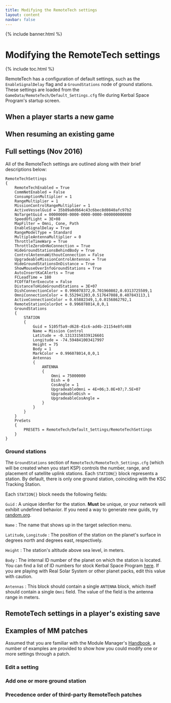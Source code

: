 ```yaml
---
title: Modifying the RemoteTech settings
layout: content
navbar: false
---
```

 
{% include banner.html %}

# Modifying the RemoteTech settings

{% include toc.html %}

RemoteTech has a configuration of default settings, such as the `EnableSignalDelay` flag and a `GroundStations` node of ground stations. These settings are loaded from the `GameData/RemoteTech/Default_Settings.cfg` file during Kerbal Space Program's startup screen.

## When a player starts a new game

## When resuming an existing game

## Full settings (Nov 2016)

All of the RemoteTech settings are outlined along with their brief descriptions below:

```
RemoteTechSettings
{
	RemoteTechEnabled = True
	CommNetEnabled = False
	ConsumptionMultiplier = 1
	RangeMultiplier = 1
	MissionControlRangeMultiplier = 1    
	ActiveVesselGuid = 35b89a0d664c43c6bec8d0840afc97b2
	NoTargetGuid = 00000000-0000-0000-0000-000000000000
	SpeedOfLight = 3E+08
	MapFilter = Omni, Cone, Path
	EnableSignalDelay = True
	RangeModelType = Standard
	MultipleAntennaMultiplier = 0
	ThrottleTimeWarp = True
	ThrottleZeroOnNoConnection = True
	HideGroundStationsBehindBody = True
	ControlAntennaWithoutConnection = False
	UpgradeableMissionControlAntennas = True
	HideGroundStationsOnDistance = True
	ShowMouseOverInfoGroundStations = True
	AutoInsertKaCAlerts = True
	FCLeadTime = 180
	FCOffAfterExecute = False
	DistanceToHideGroundStations = 3E+07
	DishConnectionColor = 0.996078372,0.701960802,0.0313725509,1
	OmniConnectionColor = 0.552941203,0.517647088,0.407843113,1
	ActiveConnectionColor = 0.65882349,1,0.0156862792,1
	RemoteStationColorDot = 0.996078014,0,0,1
	GroundStations
	{
		STATION
		{
			Guid = 5105f5a9-d628-41c6-ad4b-21154e8fc488
			Name = Mission Control
			Latitude = -0.13133150339126601
			Longitude = -74.594841003417997
			Height = 75
			Body = 1
			MarkColor = 0.996078014,0,0,1
			Antennas
			{
				ANTENNA
				{
					Omni = 75000000
					Dish = 0
					CosAngle = 1
					UpgradeableOmni = 4E+06;3.0E+07;7.5E+07
					UpgradeableDish = 
					UpgradeableCosAngle = 
				}
			}
		}
	}
	PreSets
	{
		PRESETS = RemoteTech/Default_Settings/RemoteTechSettings
	}
}
```

### Ground stations

The `GroundStations` section of `RemoteTech/RemoteTech_Settings.cfg` (which will be created when you start KSP) controls the number, range, and placement of satellite uplink stations. Each `STATION{}` block represents a station. By default, there is only one ground station, coinciding with the KSC Tracking Station.

Each `STATION{}` block needs the following fields:

`Guid`
: A unique idenfier for the station. **Must** be unique, or your network will exhibit undefined behavior. If you need a way to generate new guids, try [random.org](http://www.random.org/cgi-bin/randbyte?nbytes=16&format=h).

`Name`
: The name that shows up in the target selection menu.

`Latitude`, `Longitude`
: The position of the station on the planet's surface in degrees north and degrees east, respectively.

`Height`
: The station's altitude above sea level, in meters.

`Body`
: The internal ID number of the planet on which the station is located. You can find a list of ID numbers for stock Kerbal Space Program [here](https://github.com/Anatid/XML-Documentation-for-the-KSP-API/blob/master/src/FlightGlobals.cs#L72). If you are playing with Real Solar System or other planet packs, edit this value with caution.

`Antennas`
: This block should contain a single `ANTENNA` block, which itself should contain a single `Omni` field. The value of the field is the antenna range in meters.

## RemoteTech settings in a player's existing save

## Examples of MM patches

Assumed that you are familiar with the Module Manager's [Handbook](https://github.com/sarbian/ModuleManager/wiki/Module-Manager-Handbook), a number of examples are provided to show how you could modify one or more settings through a patch.

### Edit a setting

### Add one or more ground station

### Precedence order of third-party RemoteTech patches
